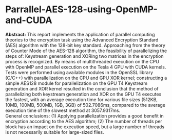 # Parrallel-AES-128-using-OpenMP-and-CUDA

**Abstract:**
This report implements the application of parallel computing theories to the encryption task using the Advanced Encryption Standard (AES) algorithm with the 128-bit key standard. Approaching from the theory of Counter Mode of the AES-128 algorithm, the feasibility of parallelizing the steps of: Keystream generation and XORing two matrices in the encryption process is recognized. By means of multithreaded execution on the CPU with OpenMP and parallel execution on the Tesla 4 GPU with CUDA kernels. Tests were performed using available modules in the OpenSSL library (C/C++) with parallelization on the CPU and GPU XOR kernel; constructing a simple AES128 module for parallelization on the GPU T4 Keystream generation and XOR kernel resulted in the conclusion that the method of parallelizing both keystream generation and XOR on the GPU T4 executes the fastest, with an average execution time for various file sizes (512KB, 10MB, 100MB, 500MB, 1GB, 3GB) of 502.7086ms, compared to the average execution time of the slowest method at 3057.9317ms.  
General conclusions: (1) Applying parallelization provides a good benefit in encryption according to the AES algorithm; (2) The number of threads per block has an impact on the execution speed, but a large number of threads is not necessarily suitable for large-sized files.
